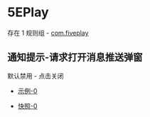 # 5EPlay

存在 1 规则组 - [com.fiveplay](/src/apps/com.fiveplay.ts)

## 通知提示-请求打开消息推送弹窗

默认禁用 - 点击关闭

- [示例-0](https://m.gkd.li/57941037/020e18ab-1bf1-4639-b32a-777719881dcb)

- [快照-0](https://i.gkd.li/i/14680645)
